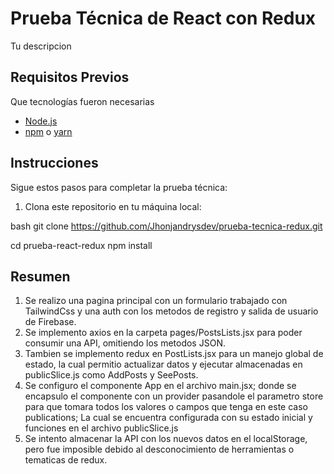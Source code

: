 # Prueba Técnica de React con Redux

Tu descripcion

## Requisitos Previos

Que tecnologías fueron necesarias

- [Node.js](https://nodejs.org/)
- [npm](https://www.npmjs.com/) o [yarn](https://yarnpkg.com/)

## Instrucciones

Sigue estos pasos para completar la prueba técnica:

1. Clona este repositorio en tu máquina local:

  bash
   git clone https://github.com/Jhonjandrysdev/prueba-tecnica-redux.git

cd prueba-react-redux
npm install


## Resumen

1. Se realizo una pagina principal con un formulario trabajado con TailwindCss y una auth con los metodos de registro y salida de usuario de Firebase.
2. Se implemento axios en la carpeta pages/PostsLists.jsx para poder consumir una API, omitiendo los metodos JSON.
3. Tambien se implemento redux en PostLists.jsx para un manejo global de estado, la cual permitio actualizar datos y ejecutar almacenadas en publicSlice.js como AddPosts y SeePosts.
4. Se configuro el componente App en el archivo main.jsx; donde se encapsulo el componente con un provider pasandole el parametro store para que tomara todos los valores o campos que tenga en este caso publications; La cual se encuentra configurada con su estado inicial y funciones en el archivo publicSlice.js
5. Se intento almacenar la API con los nuevos datos en el localStorage, pero fue imposible debido al desconocimiento de herramientas o tematicas de redux.
